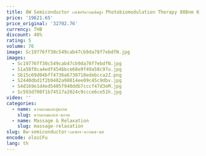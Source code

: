 ```yaml
---
title: 8W Semiconductor เลเซอร์ความเข้มสูง Photobiomodulation Therapy 808nm 650nm กายภาพบําบัดอุปกรณ์สําหรับ Fibromyalgia
price: '19621.65'
price_original: '32702.76'
currency: THB
discount: 40%
rating: 5
volume: 76
image: Sc19776ff30c549cab47cb9da78f7ebdfN.jpg
images:
  - Sc19776ff30c549cab47cb9da78f7ebdfN.jpg
  - S1a58f8ca4edf4546bce68e9f49a58c97u.jpg
  - Sb15c69d04bff4736a6730718edebcca2Z.png
  - S2440dbd1f2b9482a98814ee09c45c9dbv.jpg
  - S4d169e1d4ed5405f940ddb7cccf47d3eM.jpg
  - Sc593d700f1b74517a2024c9ccce6ce51h.jpg
video: ''
categories:
  - name: ความงามและสุขภาพ
    slug: ความงามและส-ขภาพ
  - name: Massage & Relaxation
    slug: massage-relaxation
slug: 8w-semiconductor-เลเซอร-ความเข-มส
encode: olaiCFu
lang: th
---
```

  